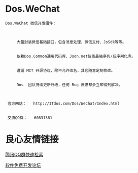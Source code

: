 # Dos.WeChat
 
    Dos.WeChat 微信开发组件：
 
 
     
         大量封装微信基础接口，包含消息处理、微信支付、JsSdk等等。 
     
     
         依赖Dos.Common通用代码库、Json.net性能最强序列/反序列化库。 
     
     
         遵循 MIT 开源协议，除不允许改名，其它随意定制修改。 
     
     
         Dos  团队持续更新升级，任何 Bug 反馈都会立即得到解决。 
     
 
 
     官方网站：   http://ITdos.com/Dos/WeChat/Index.html  
 
 
     交流QQ群：   60831381  
 
 

 # 良心友情链接

[腾讯QQ群快速检索](http://u.720life.cn/s/8cf73f7c)

[软件免费开发论坛](http://u.720life.cn/s/bbb01dc0)